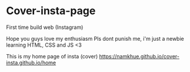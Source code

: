 # Cover-insta-page

First time build web (Instagram)

Hope you guys love my enthusiasm
Pls dont punish me, i'm just a newbie learning HTML, CSS and JS <3

This is my home page of insta (cover)
https://namkhue.github.io/cover-insta.github.io/home
